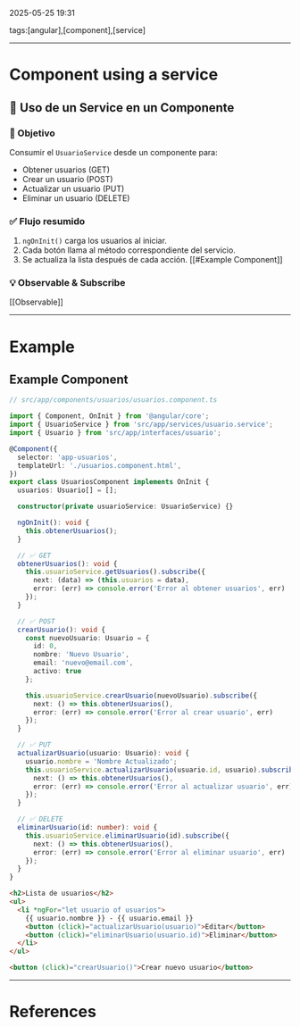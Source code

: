 2025-05-25 19:31

tags:[angular],[component],[service]

---
# Component using a service
## 🧠 Uso de un Service en un Componente
### 🎯 Objetivo

Consumir el `UsuarioService` desde un componente para:
- Obtener usuarios (GET)
- Crear un usuario (POST)
- Actualizar un usuario (PUT)
- Eliminar un usuario (DELETE)
### ✅ Flujo resumido
1. `ngOnInit()` carga los usuarios al iniciar.
2. Cada botón llama al método correspondiente del servicio.
3. Se actualiza la lista después de cada acción.
[[#Example Component]]

### 💡 Observable & Subscribe
[[Observable]]

---
# Example
## Example Component
```ts
// src/app/components/usuarios/usuarios.component.ts

import { Component, OnInit } from '@angular/core';
import { UsuarioService } from 'src/app/services/usuario.service';
import { Usuario } from 'src/app/interfaces/usuario';

@Component({
  selector: 'app-usuarios',
  templateUrl: './usuarios.component.html',
})
export class UsuariosComponent implements OnInit {
  usuarios: Usuario[] = [];

  constructor(private usuarioService: UsuarioService) {}

  ngOnInit(): void {
    this.obtenerUsuarios();
  }

  // ✅ GET
  obtenerUsuarios(): void {
    this.usuarioService.getUsuarios().subscribe({
      next: (data) => (this.usuarios = data),
      error: (err) => console.error('Error al obtener usuarios', err)
    });
  }

  // ✅ POST
  crearUsuario(): void {
    const nuevoUsuario: Usuario = {
      id: 0,
      nombre: 'Nuevo Usuario',
      email: 'nuevo@email.com',
      activo: true
    };

    this.usuarioService.crearUsuario(nuevoUsuario).subscribe({
      next: () => this.obtenerUsuarios(),
      error: (err) => console.error('Error al crear usuario', err)
    });
  }

  // ✅ PUT
  actualizarUsuario(usuario: Usuario): void {
    usuario.nombre = 'Nombre Actualizado';
    this.usuarioService.actualizarUsuario(usuario.id, usuario).subscribe({
      next: () => this.obtenerUsuarios(),
      error: (err) => console.error('Error al actualizar usuario', err)
    });
  }

  // ✅ DELETE
  eliminarUsuario(id: number): void {
    this.usuarioService.eliminarUsuario(id).subscribe({
      next: () => this.obtenerUsuarios(),
      error: (err) => console.error('Error al eliminar usuario', err)
    });
  }
}
```

```HTML
<h2>Lista de usuarios</h2>
<ul>
  <li *ngFor="let usuario of usuarios">
    {{ usuario.nombre }} - {{ usuario.email }}
    <button (click)="actualizarUsuario(usuario)">Editar</button>
    <button (click)="eliminarUsuario(usuario.id)">Eliminar</button>
  </li>
</ul>

<button (click)="crearUsuario()">Crear nuevo usuario</button>
```

---
# References
